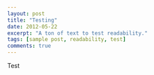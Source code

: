 ```yaml
---
layout: post
title: "Testing"
date: 2012-05-22
excerpt: "A ton of text to test readability."
tags: [sample post, readability, test]
comments: true
---
```


Test
